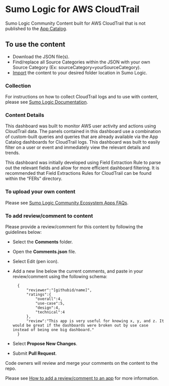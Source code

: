 # Sumo Logic for AWS CloudTrail

Sumo Logic Community Content built for AWS CloudTrail that is not published to the [App Catalog](https://help.sumologic.com/docs/integrations/).

## To use the content

- Download the JSON file(s).
- Find/replace all Source Categories within the JSON with your own Source Category (Ex: sourceCategory=yourSourceCategory).
- [Import](https://help.sumologic.com/docs/get-started/library/#import-content) the content to your desired folder location in Sumo Logic.

### Collection

For instructions on how to collect CloudTrail logs and to use with content, please see [Sumo Logic Documentation](https://help.sumologic.com/docs/integrations/amazon-aws/cloudtrail/).

### Content Details

This dashboard was built to monitor AWS user activity and actions using CloudTrail data. The panels contained in this dashboard use a combination of custom-built queries and queries that are already available via the App Catalog dashboards for CloudTrail logs. This dashboard was built to easily filter on a user or event and immediately view the relevant details and trends.

This dashboard was initially developed using Field Extraction Rule to parse out the relevant fields and allow for more efficient dashboard filtering. It is recommended that  Field Extractions Rules for CloudTrail can be found within the “FERs” directory.

### To upload your own content

Please see [Sumo Logic Community Ecosystem Apps FAQs](https://help.sumologic.com/docs/integrations/community-ecosystem-apps/#faq).

### To add review/comment to content

Please provide a review/comment for this content by following the guidelines below:

- Select the **Comments** folder.
- Open the **Comments.json** file.
- Select Edit (pen icon).
- Add a new line below the current comments, and paste in your review/comment using the following schema:

        {
            "reviewer":"[githubid/name]",
            "ratings":{
                "overall":4,
                "use-case":5,
                "design":4,
                "technical":4
            },
            "review":"This app is very useful for knowing x, y, and z. It would be great if the dashboards were broken out by use case instead of being one big dashboard."
        }

- Select **Propose New Changes**.
- Submit **Pull Request**.

Code owners will review and merge your comments on the content to the repo.

Please see [How to add a review/comment to an app](https://help.sumologic.com/docs/integrations/community-ecosystem-apps/#how-do-i-add-a-reviewrating-to-an-app) for more information.
